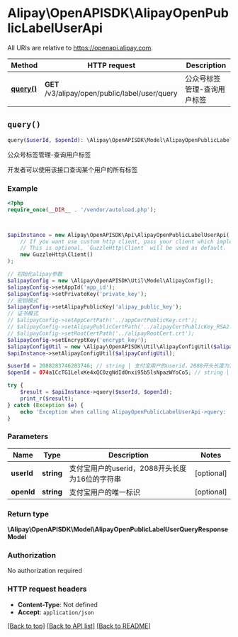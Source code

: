 # Alipay\OpenAPISDK\AlipayOpenPublicLabelUserApi

All URIs are relative to https://openapi.alipay.com.

Method | HTTP request | Description
------------- | ------------- | -------------
[**query()**](AlipayOpenPublicLabelUserApi.md#query) | **GET** /v3/alipay/open/public/label/user/query | 公众号标签管理-查询用户标签


## `query()`

```php
query($userId, $openId): \Alipay\OpenAPISDK\Model\AlipayOpenPublicLabelUserQueryResponseModel
```

公众号标签管理-查询用户标签

开发者可以使用该接口查询某个用户的所有标签

### Example

```php
<?php
require_once(__DIR__ . '/vendor/autoload.php');



$apiInstance = new Alipay\OpenAPISDK\Api\AlipayOpenPublicLabelUserApi(
    // If you want use custom http client, pass your client which implements `GuzzleHttp\ClientInterface`.
    // This is optional, `GuzzleHttp\Client` will be used as default.
    new GuzzleHttp\Client()
);

// 初始化alipay参数
$alipayConfig = new \Alipay\OpenAPISDK\Util\Model\AlipayConfig();
$alipayConfig->setAppId('app_id');
$alipayConfig->setPrivateKey('private_key');
// 密钥模式
$alipayConfig->setAlipayPublicKey('alipay_public_key');
// 证书模式
// $alipayConfig->setAppCertPath('../appCertPublicKey.crt');
// $alipayConfig->setAlipayPublicCertPath('../alipayCertPublicKey_RSA2.crt');
// $alipayConfig->setRootCertPath('../alipayRootCert.crt');
$alipayConfig->setEncryptKey('encrypt_key');
$alipayConfigUtil = new \Alipay\OpenAPISDK\Util\AlipayConfigUtil($alipayConfig);
$apiInstance->setAlipayConfigUtil($alipayConfigUtil);

$userId = 2088283746283746; // string | 支付宝用户的userid，2088开头长度为16位的字符串
$openId = 074a1CcTG1LelxKe4xQC0zgNdId0nxi95b5lsNpazWYoCo5; // string | 支付宝用户的唯一标识

try {
    $result = $apiInstance->query($userId, $openId);
    print_r($result);
} catch (Exception $e) {
    echo 'Exception when calling AlipayOpenPublicLabelUserApi->query: ', $e->getMessage(), PHP_EOL;
}
```

### Parameters

Name | Type | Description  | Notes
------------- | ------------- | ------------- | -------------
 **userId** | **string**| 支付宝用户的userid，2088开头长度为16位的字符串 | [optional]
 **openId** | **string**| 支付宝用户的唯一标识 | [optional]

### Return type

**\Alipay\OpenAPISDK\Model\AlipayOpenPublicLabelUserQueryResponseModel**

### Authorization

No authorization required

### HTTP request headers

- **Content-Type**: Not defined
- **Accept**: `application/json`

[[Back to top]](#) [[Back to API list]](../../README.md#api-endpoints)
[[Back to README]](../../README.md)

